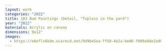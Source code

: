 ```yaml
---
layout: work
categories: "2022"
title: 103 Bad Paintings (Detail, "Topless in the yard")
year: "2022"
materials: Acrylic on canvas
dimensions: 9x12"
images:
  - https://e8eflx6kdm.ucarecd.net/9d9be5ea-ff58-4e2a-be06-f009a0de2ad6/-/resize/2400/-/quality/lightest/-/format/auto/
---
```

